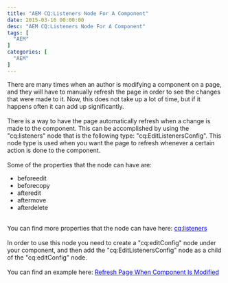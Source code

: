```yaml
---
title: "AEM CQ:Listeners Node For A Component"
date: 2015-03-16 00:00:00
desc: "AEM CQ:Listeners Node For A Component"
tags: [
  "AEM"
]
categories: [
  "AEM"
]
---
```


There are many times when an author is modifying a component on a page, and they will have to manually refresh the page in order to see the changes that were made to it. Now, this does not take up a lot of time, but if it happens often it can add up significantly.<br />
<br />
There is a way to have the page automatically refresh when a change is made to the component. This can be accomplished by using the "cq:listeners" node that is the following type: "cq:EditListenersConfig". This node type is used when you want the page to refresh whenever a certain action is done to the component.<br />
<br />
Some of the properties that the node can have are:<br />
<ul>
<li>beforeedit</li>
<li>beforecopy</li>
<li>afteredit</li>
<li>aftermove</li>
<li>afterdelete</li>
</ul>
<div>
<br />
You can find more properties that the node can have here:&nbsp;<a href="http://docs.adobe.com/docs/en/cq/5-6-1/developing/components.html#cq:listeners" target="_blank"><span style="color: blue;">cq:listeners</span></a></div>
<div>
<br /></div>
<div>
In order to use this node you need to create a "cq:editConfig" node under your component, and then add the "cq:EditListenersConfig" node as a child of the "cq:editConfig" node.</div>
<div>
<br /></div>
<div>
You can find an example here:&nbsp;<a href="https://helpx.adobe.com/experience-manager/kb/RefreshPageWhenModifyDialog.html" target="_blank"><span style="color: blue;">Refresh Page When Component Is Modified</span></a></div>
<div>
<br /></div>
<div>
<br /></div>
